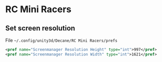 # RC Mini Racers

## Set screen resolution

File `~/.config/unity3d/Decane/RC Mini Racers/prefs`

```xml
<pref name="Screenmanager Resolution Height" type="int">997</pref>
<pref name="Screenmanager Resolution Width" type="int">1621</pref>
```
